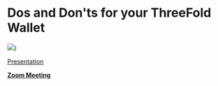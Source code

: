# Dos and Don'ts for your ThreeFold Wallet

![](https://images.unsplash.com/photo-1517254797898-04edd251bfb3?ixlib=rb-0.3.5&ixid=eyJhcHBfaWQiOjEyMDd9&s=8a7f4ade3ba57339252bbddb50fc81ee&auto=format&fit=crop&w=1000&q=80&h=400))


[Presentation](https://docs.google.com/presentation/d/1cyJ7QDfgQx77q3N7nHDRjRcJ4dp_X9-GjkDRfIKslXM/edit)


**[Zoom Meeting](https://drive.google.com/drive/u/0/folders/1QhT814z1_e0v8ecM9D-JjO_7IwCjiOjo)**